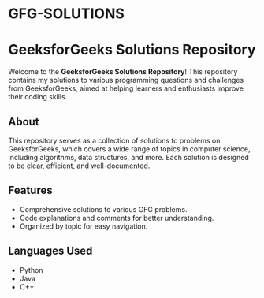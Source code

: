 # GFG-SOLUTIONS
# GeeksforGeeks Solutions Repository

Welcome to the **GeeksforGeeks Solutions Repository**! This repository contains my solutions to various programming questions and challenges from GeeksforGeeks, aimed at helping learners and enthusiasts improve their coding skills.

## About

This repository serves as a collection of solutions to problems on GeeksforGeeks, which covers a wide range of topics in computer science, including algorithms, data structures, and more. Each solution is designed to be clear, efficient, and well-documented.

## Features

- Comprehensive solutions to various GFG problems.
- Code explanations and comments for better understanding.
- Organized by topic for easy navigation.

## Languages Used

- Python
- Java
- C++


